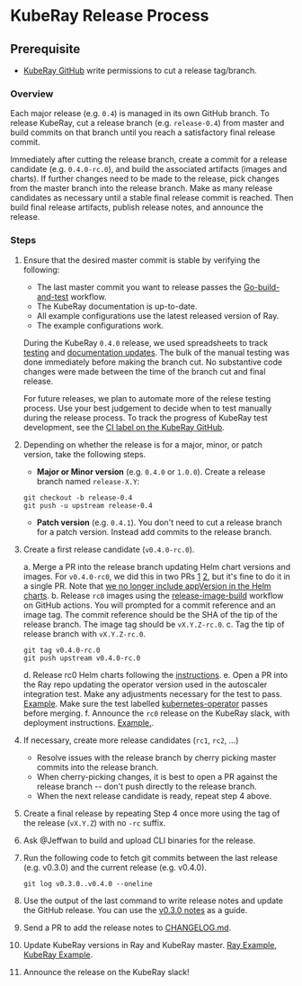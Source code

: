 # KubeRay Release Process

## Prerequisite

- [KubeRay GitHub](https://github.com/ray-project/kuberay) write permissions to cut a release tag/branch.

### Overview

Each major release (e.g. `0.4`) is managed in its own GitHub branch.
To release KubeRay, cut a release branch (e.g. `release-0.4`) from master and build commits on that branch
until you reach a satisfactory final release commit.

Immediately after cutting the release branch, create a commit for a release candidate (e.g. `0.4.0-rc.0`),
and build the associated artifacts (images and charts).
If further changes need to be made to the release, pick changes from the master branch into the release branch.
Make as many release candidates as necessary until a stable final release commit is reached.
Then build final release artifacts, publish release notes, and announce the release.

### Steps

1. Ensure that the desired master commit is stable by verifying the following:

    - The last master commit you want to release passes the [Go-build-and-test](https://github.com/ray-project/kuberay/actions/workflows/test-job.yaml) workflow.
    - The KubeRay documentation is up-to-date.
    - All example configurations use the latest released version of Ray.
    - The example configurations work.

   During the KubeRay `0.4.0` release, we used spreadsheets to track [testing](https://anyscaleteam.slack.com/archives/D0412MV3X3J/p1670030376001989) and [documentation updates](https://docs.google.com/spreadsheets/d/1wlTXCWNtQxCUENa0fP2-dV6UYNUhUCix4exiGsep5GQ/edit#gid=0). The bulk of the manual testing was done immediately before making the branch cut. No substantive code changes were made between the time of the branch cut and final release.

   For future releases, we plan to automate more of the relese testing process. Use your best judgement to decide when to test manually during the release process.
   To track the progress of KubeRay test development, see the [CI label on the KubeRay GitHub](https://github.com/ray-project/kuberay/labels/ci).

2. Depending on whether the release is for a major, minor, or patch version, take the following steps.
    - **Major or Minor version** (e.g. `0.4.0` or `1.0.0`). Create a release branch named `release-X.Y`:
    ```
    git checkout -b release-0.4
    git push -u upstream release-0.4
    ```
    - **Patch version** (e.g. `0.4.1`). You don't need to cut a release branch for a patch version. Instead add commits to the release branch.

3. Create a first release candidate (`v0.4.0-rc.0`).

    a. Merge a PR into the release branch updating Helm chart versions and images. For `v0.4.0-rc0`, we did this in two PRs [1](https://github.com/ray-project/kuberay/pull/784/files) [2](https://github.com/ray-project/kuberay/pull/804/files), but it's fine to do it in a single PR. Note that [we no longer include appVersion in the Helm charts](https://github.com/ray-project/kuberay/pull/810).
    b. Release `rc0` images using the [release-image-build](https://github.com/ray-project/kuberay/actions/workflows/image-release.yaml) workflow on GitHub actions.
    You will prompted for a commit reference and an image tag. The commit reference should be the SHA of the tip of the release branch. The image tag should be `vX.Y.Z-rc.0`.
    c. Tag the tip of release branch with `vX.Y.Z-rc.0`.
    ```
    git tag v0.4.0-rc.0
    git push upstream v0.4.0-rc.0
    ```
    d. Release rc0 Helm charts following the [instructions](../release/helm-chart.md).
    e. Open a PR into the Ray repo updating the operator version used in the autoscaler integration test. Make any adjustments necessary for the test to pass. [Example](https://github.com/ray-project/ray/pull/30944/files). Make sure the test labelled [kubernetes-operator](https://buildkite.com/ray-project/oss-ci-build-pr/builds/7141#0184ef25-e62c-4dab-9c7e-ddfd583803cd) passes before merging.
    f. Announce the `rc0` release on the KubeRay slack, with deployment instructions. [Example.](https://ray-distributed.slack.com/archives/C02GFQ82JPM/p1670375020308739).

4. If necessary, create more release candidates (`rc1`, `rc2`, ...)
    - Resolve issues with the release branch by cherry picking master commits
into the release branch.
    - When cherry-picking changes, it is best to open a PR against the release branch -- don't push directly to the release branch.
    - When the next release candidate is ready, repeat step 4 above.

5. Create a final release by repeating Step 4 once more using the tag of the release (`vX.Y.Z`) with no `-rc` suffix.

6. Ask @Jeffwan to build and upload CLI binaries for the release.

7. Run the following code to fetch git commits between the last release (e.g. v0.3.0) and the current release (e.g. v0.4.0).

    ```
    git log v0.3.0..v0.4.0 --oneline
    ```

8. Use the output of the last command to write release notes and update the GitHub release. You can use the [v0.3.0 notes](https://github.com/ray-project/kuberay/releases/tag/v0.3.0) as a guide.

9. Send a PR to add the release notes to [CHANGELOG.md](../../CHANGELOG.md).

10. Update KubeRay versions in Ray and KubeRay master. [Ray Example](https://github.com/ray-project/ray/pull/30981), [KubeRay Example](https://github.com/ray-project/kuberay/pull/821).

11. Announce the release on the KubeRay slack!
